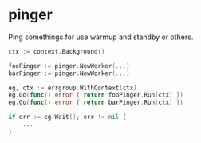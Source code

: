 # pinger

Ping somethings for use warmup and standby or others.

```go
ctx := context.Background()

fooPinger := pinger.NewWorker(...)
barPinger := pinger.NewWorker(...)

eg, ctx := errgroup.WithContext(ctx)
eg.Go(func() error { return fooPinger.Run(ctx) })
eg.Go(func() error { return barPinger.Run(ctx) })

if err := eg.Wait(); err != nil {
    ...
}
```
